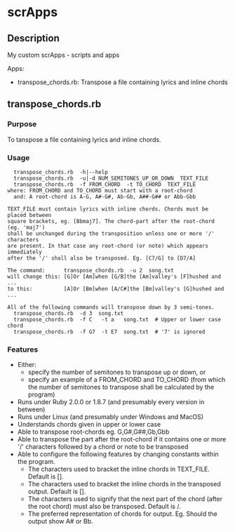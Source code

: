 scrApps
=======

## Description
My custom scrApps - scripts and apps

Apps:
- transpose_chords.rb: Transpose a file containing lyrics and inline chords

## transpose_chords.rb

### Purpose
To tanspose a file containing lyrics and inline chords.

### Usage
```
  transpose_chords.rb  -h|--help
  transpose_chords.rb  -u|-d NUM_SEMITONES_UP_OR_DOWN  TEXT_FILE
  transpose_chords.rb  -f FROM_CHORD  -t TO_CHORD  TEXT_FILE
where: FROM_CHORD and TO_CHORD must start with a root-chord
  and: A root-chord is A-G, A#-G#, Ab-Gb, A##-G## or Abb-Gbb

TEXT_FILE must contain lyrics with inline chords. Chords must be placed between
square brackets, eg. [Bbmaj7]. The chord-part after the root-chord (eg. 'maj7')
shall be unchanged during the transposition unless one or more '/' characters
are present. In that case any root-chord (or note) which appears immediately
after the '/' shall also be transposed. Eg. [C7/G] to [D7/A]

The command:      transpose_chords.rb  -u 2  song.txt
will change this: [G]Or [Am]when [G/B]the [Am]valley's [F]hushed and ...
to this:          [A]Or [Bm]when [A/C#]the [Bm]valley's [G]hushed and ...

All of the following commands will transpose down by 3 semi-tones.
  transpose_chords.rb  -d 3  song.txt
  transpose_chords.rb  -f C   -t a   song.txt  # Upper or lower case chord
  transpose_chords.rb  -f G7  -t E7  song.txt  # '7' is ignored
```

### Features
- Either:
  * specify the number of semitones to transpose up or down, or
  * specify an example of a FROM_CHORD and TO_CHORD (from which the number of semitones to transpose shall be calculated by the program)
- Runs under Ruby 2.0.0 or 1.8.7 (and presumably every version in between)
- Runs under Linux (and presumably under Windows and MacOS)
- Understands chords given in upper or lower case
- Able to transpose root-chords eg. G,G#,G##,Gb,Gbb
- Able to transpose the part after the root-chord if it contains one or more '/' characters followed by a chord or note to be transposed
- Able to configure the following features by changing constants within the program.
  * The characters used to bracket the inline chords in TEXT_FILE. Default is [].
  * The characters used to bracket the inline chords in the transposed output. Default is [].
  * The characters used to signify that the next part of the chord (after the root chord) must also be transposed. Default is /.
  * The preferred representation of chords for output. Eg. Should the output show A# or Bb.


